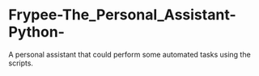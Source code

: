 # Frypee-The_Personal_Assistant-Python-
A personal assistant that could perform some automated tasks using the scripts.
